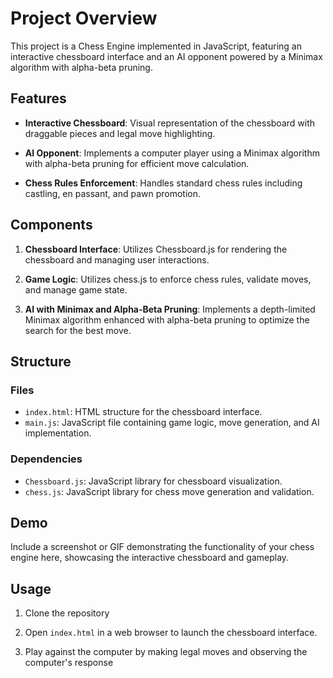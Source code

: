 # Project Overview

This project is a Chess Engine implemented in JavaScript, featuring an interactive chessboard interface and an AI opponent powered by a Minimax algorithm with alpha-beta pruning.

## Features

- **Interactive Chessboard**: Visual representation of the chessboard with draggable pieces and legal move highlighting.
   
- **AI Opponent**: Implements a computer player using a Minimax algorithm with alpha-beta pruning for efficient move calculation.
  
- **Chess Rules Enforcement**: Handles standard chess rules including castling, en passant, and pawn promotion.

## Components

1. **Chessboard Interface**: Utilizes Chessboard.js for rendering the chessboard and managing user interactions.
   
2. **Game Logic**: Utilizes chess.js to enforce chess rules, validate moves, and manage game state.

3. **AI with Minimax and Alpha-Beta Pruning**: Implements a depth-limited Minimax algorithm enhanced with alpha-beta pruning to optimize the search for the best move.

## Structure

### Files

- `index.html`: HTML structure for the chessboard interface.
- `main.js`: JavaScript file containing game logic, move generation, and AI implementation.

### Dependencies

- `Chessboard.js`: JavaScript library for chessboard visualization.
- `chess.js`: JavaScript library for chess move generation and validation.

## Demo

Include a screenshot or GIF demonstrating the functionality of your chess engine here, showcasing the interactive chessboard and gameplay.

## Usage

1. Clone the repository

2. Open `index.html` in a web browser to launch the chessboard interface.

3. Play against the computer by making legal moves and observing the computer's response
